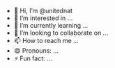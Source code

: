 - 👋 Hi, I’m @unitednat
- 👀 I’m interested in ...
- 🌱 I’m currently learning ...
- 💞️ I’m looking to collaborate on ...
- 📫 How to reach me ...
- 😄 Pronouns: ...
- ⚡ Fun fact: ...

<!---
unitednat/unitednat is a ✨ special ✨ repository because its `README.md` (this file) appears on your GitHub profile.
You can click the Preview link to take a look at your changes.
--->
